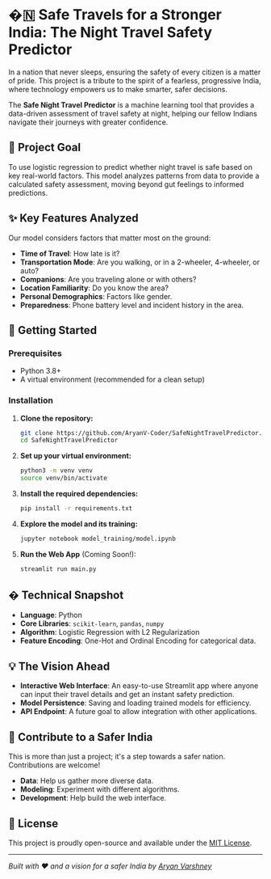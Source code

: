 # �🇳 Safe Travels for a Stronger India: The Night Travel Safety Predictor

In a nation that never sleeps, ensuring the safety of every citizen is a matter of pride. This project is a tribute to the spirit of a fearless, progressive India, where technology empowers us to make smarter, safer decisions. 

The **Safe Night Travel Predictor** is a machine learning tool that provides a data-driven assessment of travel safety at night, helping our fellow Indians navigate their journeys with greater confidence.

## 🎯 Project Goal

To use logistic regression to predict whether night travel is safe based on key real-world factors. This model analyzes patterns from data to provide a calculated safety assessment, moving beyond gut feelings to informed predictions.

## ✨ Key Features Analyzed

Our model considers factors that matter most on the ground:
- **Time of Travel**: How late is it?
- **Transportation Mode**: Are you walking, or in a 2-wheeler, 4-wheeler, or auto?
- **Companions**: Are you traveling alone or with others?
- **Location Familiarity**: Do you know the area?
- **Personal Demographics**: Factors like gender.
- **Preparedness**: Phone battery level and incident history in the area.

## 🚀 Getting Started

### Prerequisites
- Python 3.8+
- A virtual environment (recommended for a clean setup)

### Installation

1. **Clone the repository:**
   ```bash
   git clone https://github.com/AryanV-Coder/SafeNightTravelPredictor.git
   cd SafeNightTravelPredictor
   ```

2. **Set up your virtual environment:**
   ```bash
   python3 -m venv venv
   source venv/bin/activate
   ```

3. **Install the required dependencies:**
   ```bash
   pip install -r requirements.txt
   ```

4. **Explore the model and its training:**
   ```bash
   jupyter notebook model_training/model.ipynb
   ```

5. **Run the Web App** (Coming Soon!):
   ```bash
   streamlit run main.py
   ```

## �️ Technical Snapshot

- **Language**: Python
- **Core Libraries**: `scikit-learn`, `pandas`, `numpy`
- **Algorithm**: Logistic Regression with L2 Regularization
- **Feature Encoding**: One-Hot and Ordinal Encoding for categorical data.

## 💡 The Vision Ahead

- **Interactive Web Interface**: An easy-to-use Streamlit app where anyone can input their travel details and get an instant safety prediction.
- **Model Persistence**: Saving and loading trained models for efficiency.
- **API Endpoint**: A future goal to allow integration with other applications.

## 🤝 Contribute to a Safer India

This is more than just a project; it's a step towards a safer nation. Contributions are welcome!
- **Data**: Help us gather more diverse data.
- **Modeling**: Experiment with different algorithms.
- **Development**: Help build the web interface.

## 📜 License

This project is proudly open-source and available under the [MIT License](https://opensource.org/licenses/MIT).

---

*Built with ❤️ and a vision for a safer India by [Aryan Varshney](https://github.com/AryanV-Coder)*
